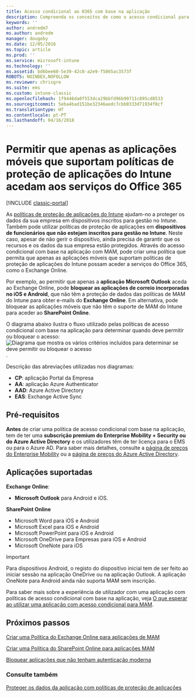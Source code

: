 ```yaml
---
title: Acesso condicional ao 0365 com base na aplicação
description: Compreenda os conceitos de como o acesso condicional para MAM pode ajudar a controlar as aplicações que têm acesso aos serviços do O365.
keywords: ''
author: andredm7
ms.author: andredm
manager: dougeby
ms.date: 12/05/2016
ms.topic: article
ms.prod: ''
ms.service: microsoft-intune
ms.technology: ''
ms.assetid: bd6bee60-5e39-42c8-a2e9-f5865ac3573f
ROBOTS: NOINDEX,NOFOLLOW
ms.reviewer: chrisgre
ms.suite: ems
ms.custom: intune-classic
ms.openlocfilehash: 1f9446da0f553dca29bbfd96b99711c895cd8533
ms.sourcegitcommit: 5eba4bad151be32346aedc7cbb0333d71934f8cf
ms.translationtype: HT
ms.contentlocale: pt-PT
ms.lasthandoff: 04/16/2018
---
```

# <a name="allow-only-mobile-apps-that-support-intune-app-protection-policies-to-access-office-365-services"></a>Permitir que apenas as aplicações móveis que suportam políticas de proteção de aplicações do Intune acedam aos serviços do Office 365

[!INCLUDE [classic-portal](../includes/classic-portal.md)]

As [políticas de proteção de aplicações do Intune](protect-apps-and-data-with-microsoft-intune.md) ajudam-no a proteger os dados da sua empresa em dispositivos inscritos para gestão no Intune. Também pode utilizar políticas de proteção de aplicações em **dispositivos de funcionários que não estejam inscritos para gestão no Intune**.  Neste caso, apesar de não gerir o dispositivo, ainda precisa de garantir que os recursos e os dados da sua empresa estão protegidos. Através do acesso condicional com base na aplicação com MAM, pode criar uma política que permita que apenas as aplicações móveis que suportam políticas de proteção de aplicações do Intune possam aceder a serviços do Office 365, como o Exchange Online.

Por exemplo, ao permitir que apenas a **aplicação Microsoft Outlook** aceda ao Exchange Online, pode **bloquear as aplicações de correio incorporadas no iOS e Android**, que não têm a proteção de dados das políticas de MAM do Intune para obter e-mails do **Exchange Online**. Em alternativa, pode bloquear as aplicações móveis que não têm o suporte de MAM do Intune para aceder ao **SharePoint Online**.

O diagrama abaixo ilustra o fluxo utilizado pelas políticas de acesso condicional com base na aplicação para determinar quando deve permitir ou bloquear o acesso: ![Diagrama que mostra os vários critérios incluídos para determinar se deve permitir ou bloquear o acesso ](../media/mam-ca-decision-flow_simple.png).

Descrição das abreviações utilizadas nos diagramas:
* **CP**: aplicação Portal da Empresa
* **AA**: aplicação Azure Authenticator
* **AAD**: Azure Active Directory
* **EAS**: Exchange Active Sync

## <a name="prerequisites"></a>Pré-requisitos
**Antes** de criar uma política de acesso condicional com base na aplicação, tem de ter uma **subscrição premium do Enterprise Mobility + Security ou do Azure Active Directory** e os utilizadores têm de ter licença para o EMS ou para o Azure AD. Para saber mais detalhes, consulte a [página de preços do Enterprise Mobility](https://www.microsoft.com/cloud-platform/enterprise-mobility-pricing) ou a [página de preços do Azure Active Directory](https://azure.microsoft.com/pricing/details/active-directory/).


## <a name="supported-apps"></a>Aplicações suportadas
**Exchange Online**:
* **Microsoft Outlook** para Android e iOS.

**SharePoint Online**
* Microsoft Word para iOS e Android
* Microsoft Excel para iOS e Android
* Microsoft PowerPoint para iOS e Android
* Microsoft OneDrive para Empresas para iOS e Android
* Microsoft OneNote para iOS

>[!IMPORTANT]
>Para dispositivos Android, o registo do dispositivo inicial tem de ser feito ao iniciar sessão na aplicação OneDrive ou na aplicação Outlook. A aplicação OneNote para Android ainda não suporta MAM sem inscrição.

Para saber mais sobre a experiência de utilizador com uma aplicação com políticas de acesso condicional com base na aplicação, veja [O que esperar ao utilizar uma aplicação com acesso condicional para MAM](use-apps-with-mam-ca.md).


## <a name="next-steps"></a>Próximos passos
[Criar uma Política do Exchange Online para aplicações de MAM](mam-ca-for-exchange-online.md)

[Criar uma Política do SharePoint Online para aplicações MAM](mam-ca-for-sharepoint-online.md)

[Bloquear aplicações que não tenham autenticação moderna](block-apps-with-no-modern-authentication.md)

### <a name="see-also"></a>Consulte também

[Proteger os dados da aplicação com políticas de proteção de aplicações](protect-app-data-using-mobile-app-management-policies-with-microsoft-intune.md)
